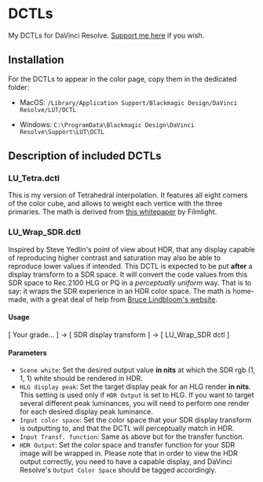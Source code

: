 # DCTLs
My DCTLs for DaVinci Resolve. [Support me here](https://buymeacoffee.com/lucaungaro) if you wish.

## Installation
For the DCTLs to appear in the color page, copy them in the dedicated folder:

- MacOS: `/Library/Application Support/Blackmagic Design/DaVinci Resolve/LUT/DCTL`

- Windows: `C:\ProgramData\Blackmagic Design\DaVinci Resolve\Support\LUT\DCTL`

## Description of included DCTLs
### LU_Tetra.dctl
This is my version of Tetrahedral interpolation. It features all eight corners of the color cube, and allows to weight each vertice with the three primaries. The math is derived from [this whitepaper](https://www.filmlight.ltd.uk/pdf/whitepapers/FL-TL-TN-0057-SoftwareLib.pdf) by Filmlight.

### LU_Wrap_SDR.dctl
Inspired by Steve Yedlin's point of view about HDR, that any display capable of reproducing higher contrast and saturation may also be able to reproduce lower values if intended. This DCTL is expected to be put **after** a display transform to a SDR space. It will convert the code values from this SDR space to Rec.2100 HLG or PQ in a *perceptually uniform* way. That is to say: it wraps the SDR experience in an HDR color space. The math is home-made, with a great deal of help from [Bruce Lindbloom's website](http://www.brucelindbloom.com).
#### Usage
[ Your grade... ] -> [ SDR display transform ] -> [ LU_Wrap_SDR dctl ]
#### Parameters
- `Scene white`: Set the desired output value **in nits** at which the SDR rgb (1, 1, 1) white should be rendered in HDR.
- `HLG display peak`: Set the target display peak for an HLG render **in nits**. This setting is used only if `HDR Output` is set to HLG. If you want to target several different peak luminances, you will need to perform one render for each desired display peak luminance.
- `Input color space`: Set the color space that your SDR display transform is outputting to, and that the DCTL will perceptually match in HDR.
- `Ìnput Transf. function`: Same as above but for the transfer function.
- `HDR Output`: Set the color space and transfer function for your SDR image will be wrapped in. Please note that in order to view the HDR output correctly, you need to have a capable display, and DaVinci Resolve's `Output Color Space` should be tagged accordingly.
